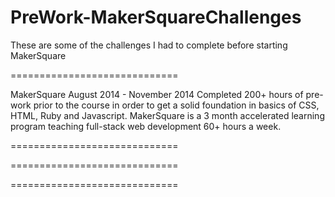 PreWork-MakerSquareChallenges
=============================

These are some of the challenges I had to complete before starting MakerSquare

=============================

MakerSquare 
August 2014 - November 2014
Completed 200+ hours of pre-work prior to the course in order to get a solid foundation in basics of CSS, HTML, Ruby and Javascript. MakerSquare is a 3 month accelerated learning program teaching full-stack web development 60+ hours a week.

=============================


=============================


=============================
